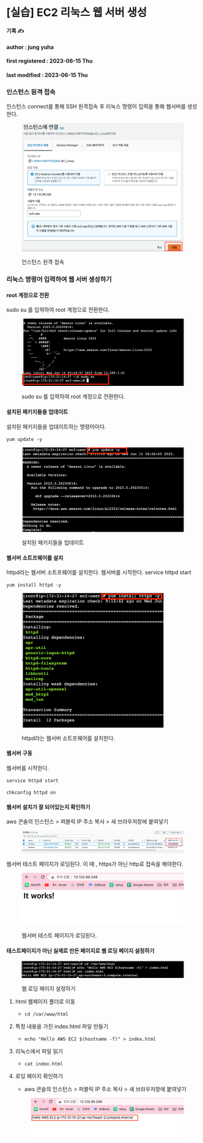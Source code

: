 # \[실습] EC2 리눅스 웹 서버 생성

**기록 ✍️**

#### author : jung yuha

#### first registered : 2023-06-15 Thu

#### last modified : 2023-06-15 Thu



### 인스턴스 원격 접속

인스턴스 connect를 통해 SSH 원격접속 후 리눅스 명령어 입력을 통해 웹서버를 생성한다.

<figure><img src="../.gitbook/assets/image (30).png" alt=""><figcaption><p> 인스턴스 원격 접속</p></figcaption></figure>

### 리눅스 명령어 입력하여 웹 서버 생성하기

#### root 계정으로 전환

sudo su 를 입력하여 root 계정으로 전환한다.

<figure><img src="../.gitbook/assets/image (18).png" alt=""><figcaption><p> sudo su 를 입력하여 root 계정으로 전환한다.</p></figcaption></figure>

#### 설치된 패키지들을 업데이트

설치된 패키지들을 업데이트하는 명령어이다.

`yum update -y`&#x20;

<figure><img src="../.gitbook/assets/image (79).png" alt="" width="518"><figcaption><p> 설치된 패키지들을 업데이트</p></figcaption></figure>

#### 웹서버 소트프웨어를 설치

httpd라는 웹서버 소트프웨어를 설치한다.  웹서버를 시작한다. service httpd start

`yum install httpd -y`

<figure><img src="../.gitbook/assets/image (33).png" alt="" width="371"><figcaption><p> httpd라는 웹서버 소트프웨어를 설치한다.</p></figcaption></figure>

#### 웹서버 구동

웹서버를 시작한다.&#x20;

`service httpd start`

`chkconfig httpd on`

#### 웹서버 설치가 잘 되어있는지 확인하기

aws 콘솔의 인스턴스 > 퍼블릭 IP 주소 복사 > 새 브라우저창에 붙여넣기

<figure><img src="../.gitbook/assets/image (14).png" alt=""><figcaption></figcaption></figure>

웹서버 테스트 페이지가 로딩된다. 이 때 , https가 아닌 http로 접속을 해야한다.

<figure><img src="../.gitbook/assets/image (85).png" alt=""><figcaption><p> 웹서버 테스트 페이지가 로딩된다.</p></figcaption></figure>

#### 테스트페이지가 아닌 실제로 만든 페이지로 웹 로딩 페이지 설정하기

<figure><img src="../.gitbook/assets/image (50).png" alt=""><figcaption><p> 웹 로딩 페이지 설정하기</p></figcaption></figure>

1. html 웹페이지 폴더로 이동
   * `cd /var/www/html`
2. 특정 내용을 가진 index.html 파일 만들기
   * `echo "Hello AWS EC2 $(hostname -f)" > index.html`
3. 리눅스에서 파일 읽기
   * `cat index.html`
4.  로딩 페이지 확인하기

    * aws 콘솔의 인스턴스 > 퍼블릭 IP 주소 복사 > 새 브라우저창에 붙여넣기

    <figure><img src="../.gitbook/assets/image (37).png" alt=""><figcaption></figcaption></figure>
